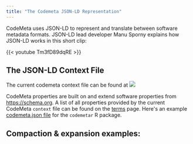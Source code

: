 ```yaml
---
title: "The Codemeta JSON-LD Representation"
---
```



CodeMeta uses JSON-LD to represent and translate between software metadata formats.  JSON-LD lead developer Manu Sporny explains how JSON-LD works in this short clip:


{{< youtube Tm3fD89dqRE >}}



## The JSON-LD Context File

The current codemeta context file can be found at ![](https://img.shields.io/badge/doi%3A-10.5063%2FSCHEMA%2FCODEMETA--1.0-blue.svg)


CodeMeta properties are built on and extend software properties from <https://schema.org>.  A list of all properties provided by the current CodeMeta `context` file can be found on the [terms](/terms) page. Here's an example [codemeta.json file](https://github.com/codemeta/codemetar/blob/master/codemeta.json) for the `codemetar` R package.  

## Compaction & expansion examples: 

